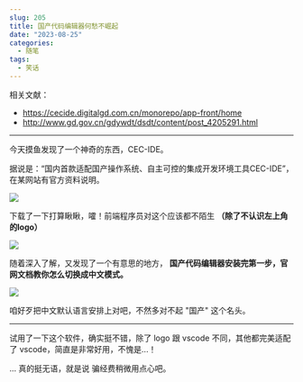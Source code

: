 ```yaml
---
slug: 205
title: 国产代码编辑器何愁不崛起
date: "2023-08-25"
categories: 
  - 随笔
tags:
  - 笑话
---
```


相关文献：

- https://cecide.digitalgd.com.cn/monorepo/app-front/home
- http://www.gd.gov.cn/gdywdt/dsdt/content/post_4205291.html

---

今天摸鱼发现了一个神奇的东西，CEC-IDE。

据说是：“国内首款适配国产操作系统、自主可控的集成开发环境工具CEC-IDE”，在某网站有官方资料说明。

![](https://imgurl.zishu.me/images/2023/64e80d9c4310d.png)

下载了一下打算瞅瞅，嚯！前端程序员对这个应该都不陌生 **（除了不认识左上角的logo）**

![](https://imgurl.zishu.me/images/2023/64e80e09a884a.png)

随着深入了解，又发现了一个有意思的地方， **国产代码编辑器安装完第一步，官网文档教你怎么切换成中文模式。**

![](https://imgurl.zishu.me/images/2023/64e810efea9e8.png)

咱好歹把中文默认语言安排上对吧，不然多对不起 "国产" 这个名头。

---

试用了一下这个软件，确实挺不错，除了 logo 跟 vscode 不同，其他都完美适配了 vscode，简直是非常好用，不愧是...！

... 真的挺无语，就是说 骗经费稍微用点心吧。
